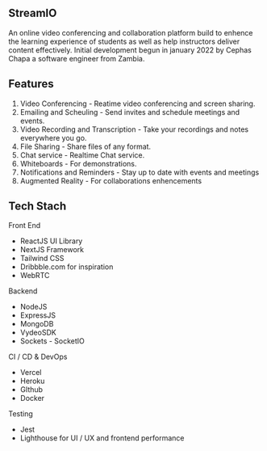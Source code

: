 ## StreamIO

An online video conferencing and collaboration platform build to enhence the learning experience of students as well as help instructors deliver content effectively.
Initial development begun in january 2022 by Cephas Chapa a software engineer from Zambia. 

## Features

1. Video Conferencing - Reatime video conferencing and screen sharing.
2. Emailing and Scheuling - Send invites and schedule meetings and events.
3. Video Recording and Transcription - Take your recordings and notes everywhere you go.
4. File Sharing - Share files of any format.
5. Chat service - Realtime Chat service.
6. Whiteboards - For demonstrations. 
7. Notifications and Reminders - Stay up to date with events and meetings
8. Augmented Reality - For collaborations enhencements


## Tech Stach
Front End
- ReactJS UI Library
- NextJS Framework
- Tailwind CSS
- Dribbble.com for inspiration
- WebRTC

Backend
- NodeJS
- ExpressJS
- MongoDB
- VydeoSDK
- Sockets - SocketIO

CI / CD & DevOps
- Vercel
- Heroku
- GIthub
- Docker

Testing
- Jest
- Lighthouse for UI / UX and frontend performance
